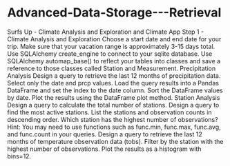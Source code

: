 # Advanced-Data-Storage---Retrieval
Surfs Up - Climate Analysis and Exploration  and Climate App
Step 1 - Climate Analysis and Exploration
Choose a start date and end date for your trip. Make sure that your vacation range is approximately 3-15 days total.
Use SQLAlchemy create_engine to connect to your sqlite database.
Use SQLAlchemy automap_base() to reflect your tables into classes and save a reference to those classes called Station and Measurement.
Precipitation Analysis
  Design a query to retrieve the last 12 months of precipitation data.
  Select only the date and prcp values.
  Load the query results into a Pandas DataFrame and set the index to the date column.
  Sort the DataFrame values by date.
  Plot the results using the DataFrame plot method.
Station Analysis
  Design a query to calculate the total number of stations.
  Design a query to find the most active stations.
  List the stations and observation counts in descending order.
  Which station has the highest number of observations?
  Hint: You may need to use functions such as func.min, func.max, func.avg, and func.count in your queries.
  Design a query to retrieve the last 12 months of temperature observation data (tobs).
  Filter by the station with the highest number of observations.
  Plot the results as a histogram with bins=12.
